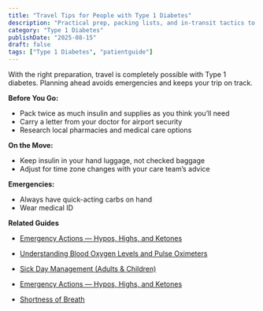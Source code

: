 ```yaml
---
title: "Travel Tips for People with Type 1 Diabetes"
description: "Practical prep, packing lists, and in‑transit tactics to travel confidently with Type 1 diabetes."
category: "Type 1 Diabetes"
publishDate: "2025-08-15"
draft: false
tags: ["Type 1 Diabetes", "patientguide"]
---
```


With the right preparation, travel is completely possible with Type 1 diabetes. Planning ahead avoids emergencies and keeps your trip on track.

**Before You Go:**
- Pack twice as much insulin and supplies as you think you’ll need
- Carry a letter from your doctor for airport security
- Research local pharmacies and medical care options

**On the Move:**
- Keep insulin in your hand luggage, not checked baggage
- Adjust for time zone changes with your care team’s advice

**Emergencies:**
- Always have quick-acting carbs on hand
- Wear medical ID

**Related Guides**
- [Emergency Actions — Hypos, Highs, and Ketones](/guides/emergency-actions-hypos-highs-and-ketones/)
- [Understanding Blood Oxygen Levels and Pulse Oximeters](/guides/understanding-blood-oxygen-levels-and-pulse-oximeters/)

- [Sick Day Management (Adults & Children)](#)
- [Emergency Actions — Hypos, Highs, and Ketones](#)
- [Shortness of Breath](#)
